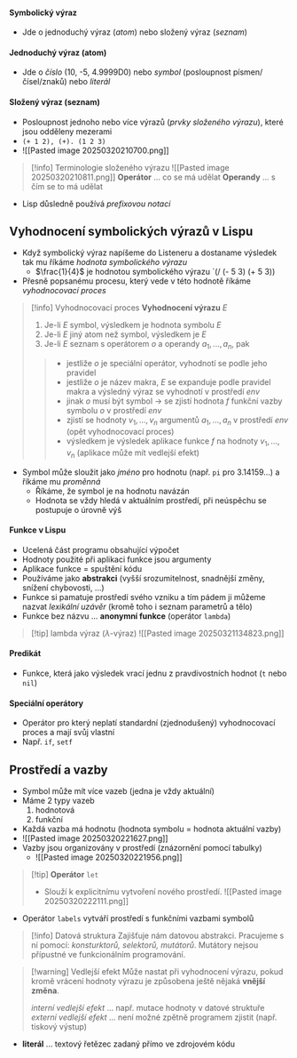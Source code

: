 #### Symbolický výraz
- Jde o jednoduchý výraz (*atom*) nebo složený výraz (*seznam*)
#### Jednoduchý výraz (atom)
- Jde o *číslo* (10, -5, 4.9999D0) nebo *symbol* (posloupnost písmen/čísel/znaků) nebo *literál*
#### Složený výraz (seznam)
- Posloupnost jednoho nebo více výrazů (*prvky složeného výrazu*), které jsou odděleny mezerami
- `(+ 1 2), (+). (1 2 3)`
- ![[Pasted image 20250320210700.png]]

> [!info] Terminologie složeného výrazu
> ![[Pasted image 20250320210811.png]]
> **Operátor** ... co se má udělat
> **Operandy** ... s čím se to má udělat
- Lisp důsledně používá *prefixovou notaci*
## Vyhodnocení symbolických výrazů v Lispu
- Když symbolický výraz napíšeme do Listeneru a dostaname výsledek tak mu říkáme *hodnota symbolického výrazu*
	- $\frac{1}{4}$ je hodnotou symbolického výrazu `(/ (- 5 3) (+ 5 3))
- Přesně popsanému procesu, který vede v této hodnotě říkáme *vyhodnocovací proces*

> [!info] Vyhodnocovací proces
> **Vyhodnocení výrazu** $E$
> 1. Je-li $E$ symbol, výsledkem je hodnota symbolu $E$
> 2. Je-li $E$ jiný atom než symbol, výsledkem je $E$
> 3. Je-li $E$ seznam s operátorem $o$ a operandy $a_1, ..., a_n$, pak
>> - jestliže $o$ je speciální operátor, vyhodnotí se podle jeho pravidel
>> - jestliže $o$ je název makra, $E$ se expanduje podle pravidel makra a výsledný výraz se vyhodnotí v prostředí $env$
>> - jinak $o$ musí být symbol -> se zjistí hodnota $f$ funkční vazby symbolu $o$ v prostředí $env$
>> - zjistí se hodnoty $v_1, ..., v_n$ argumentů $a_1, ..., a_n$ v prostředí $env$ (opět vyhodnocovací proces)
>>-  výsledkem je výsledek aplikace funkce $f$ na hodnoty $v_1, ..., v_n$ (aplikace může mít vedlejší efekt)

- Symbol může sloužit jako *jméno* pro hodnotu (např. `pi` pro $3.14159...$) a říkáme mu *proměnná*
	- Říkáme, že symbol je na hodnotu navázán
	- Hodnota se vždy hledá v aktuálním prostředí, při neúspěchu se postupuje o úrovně výš
#### Funkce v Lispu
- Ucelená část programu obsahující výpočet
- Hodnoty použité při aplikaci funkce jsou argumenty
- Aplikace funkce = spuštění kódu 
- Používáme jako **abstrakci** (vyšší srozumitelnost, snadnější změny, snížení chybovosti, ...)
- Funkce si pamatuje prostředí svého vzniku a tím pádem ji můžeme nazvat *lexikální uzávěr* (kromě toho i seznam parametrů a tělo)
- Funkce bez názvu ... **anonymní funkce** (operátor `lambda`)

> [!tip] lambda výraz ($\lambda$-výraz)
> ![[Pasted image 20250321134823.png]]
#### Predikát
- Funkce, která jako výsledek vrací jednu z pravdivostních hodnot (`t` nebo `nil`)
#### Speciální operátory
- Operátor pro který neplatí standardní (zjednodušený) vyhodnocovací proces a mají svůj vlastní
- Např. `if`, `setf`
## Prostředí a vazby
- Symbol může mít více vazeb (jedna je vždy aktuální)
- Máme 2 typy vazeb
	1) hodnotová
	2) funkční
- Každá vazba má hodnotu (hodnota symbolu = hodnota aktuální vazby)
- ![[Pasted image 20250320221627.png]]
- Vazby jsou organizovány v prostředí (znázornění pomocí tabulky)
	- ![[Pasted image 20250320221956.png]]

>[!tip] **Operátor** `let`
>- Slouží k explicitnímu vytvoření nového prostředí.
>![[Pasted image 20250320222111.png]]

- Operátor `labels` vytváří prostředí s funkčními vazbami symbolů

> [!info] Datová struktura
> Zajišťuje nám datovou abstrakci. Pracujeme s ní pomocí: *konsturktorů, selektorů, mutátorů*. Mutátory nejsou přípustné ve funkcionálním programování.


> [!warning] Vedlejší efekt
> Může nastat při vyhodnocení výrazu, pokud kromě vrácení hodnoty výrazu je způsobena ještě nějaká **vnější změna**.
> 
> *interní vedlejší efekt* ... např. mutace hodnoty v datové struktuře
> *externí vedlejší efekt* ... není možné zpětně programem zjistit (např. tiskový výstup)

- **literál** ... textový řetězec zadaný přímo ve zdrojovém kódu
